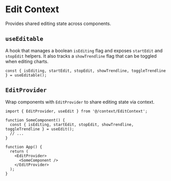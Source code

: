 # Edit Context

Provides shared editing state across components.

## `useEditable`

A hook that manages a boolean `isEditing` flag and exposes `startEdit` and `stopEdit` helpers.
It also tracks a `showTrendline` flag that can be toggled when editing charts.

```tsx
const { isEditing, startEdit, stopEdit, showTrendline, toggleTrendline } = useEditable();
```

## `EditProvider`

Wrap components with `EditProvider` to share editing state via context.

```tsx
import { EditProvider, useEdit } from '@/context/EditContext';

function SomeComponent() {
  const { isEditing, startEdit, stopEdit, showTrendline, toggleTrendline } = useEdit();
  // ...
}

function App() {
  return (
    <EditProvider>
      <SomeComponent />
    </EditProvider>
  );
}
```
